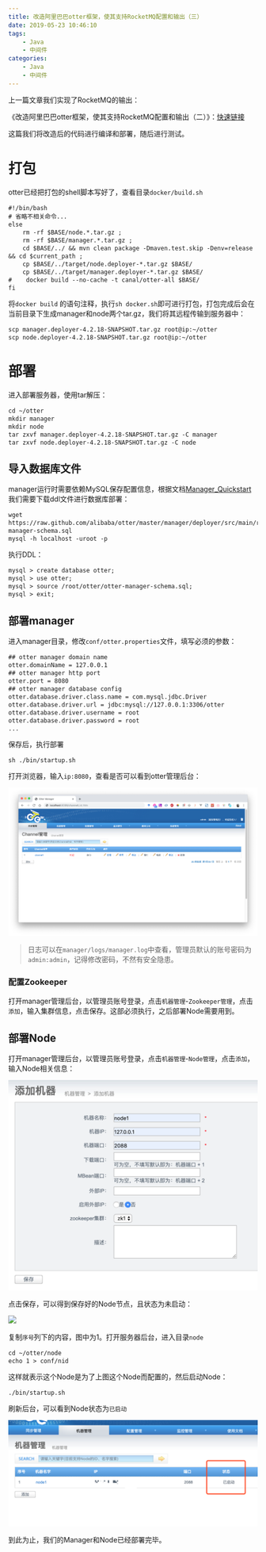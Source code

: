 ```yaml
---
title: 改造阿里巴巴otter框架，使其支持RocketMQ配置和输出（三）
date: 2019-05-23 10:46:10
tags:    
    - Java
    - 中间件
categories:
    - Java
    - 中间件
---
```


上一篇文章我们实现了RocketMQ的输出：

《改造阿里巴巴otter框架，使其支持RocketMQ配置和输出（二）》：[快速链接](/2019/05/20/改造阿里巴巴otter框架，使其支持RocketMQ配置和输出（二）/)

这篇我们将改造后的代码进行编译和部署，随后进行测试。

# 打包

otter已经把打包的shell脚本写好了，查看目录`docker/build.sh`

```shell
#!/bin/bash
# 省略不相关命令...
else 
    rm -rf $BASE/node.*.tar.gz ; 
    rm -rf $BASE/manager.*.tar.gz ; 
    cd $BASE/../ && mvn clean package -Dmaven.test.skip -Denv=release && cd $current_path ;
    cp $BASE/../target/node.deployer-*.tar.gz $BASE/
    cp $BASE/../target/manager.deployer-*.tar.gz $BASE/
#    docker build --no-cache -t canal/otter-all $BASE/
fi
```

将`docker build` 的语句注释，执行`sh docker.sh`即可进行打包，打包完成后会在当前目录下生成manager和node两个tar.gz，我们将其远程传输到服务器中：

```shell
scp manager.deployer-4.2.18-SNAPSHOT.tar.gz root@ip:~/otter
scp node.deployer-4.2.18-SNAPSHOT.tar.gz root@ip:~/otter
```

# 部署

进入部署服务器，使用tar解压：

```shell
cd ~/otter
mkdir manager
mkdir node
tar zxvf manager.deployer-4.2.18-SNAPSHOT.tar.gz -C manager
tar zxvf node.deployer-4.2.18-SNAPSHOT.tar.gz -C node
```

## 导入数据库文件

manager运行时需要依赖MySQL保存配置信息，根据文档[Manager_Quickstart](https://github.com/alibaba/otter/wiki/Manager_Quickstart)我们需要下载ddl文件进行数据库部署：

```shell
wget https://raw.github.com/alibaba/otter/master/manager/deployer/src/main/resources/sql/otter-manager-schema.sql 
mysql -h localhost -uroot -p
```

执行DDL：

```mysql
mysql > create database otter;
mysql > use otter;
mysql > source /root/otter/otter-manager-schema.sql;
mysql > exit;
```

## 部署manager

进入manager目录，修改`conf/otter.properties`文件，填写必须的参数：

```properties
## otter manager domain name
otter.domainName = 127.0.0.1
## otter manager http port
otter.port = 8080
## otter manager database config
otter.database.driver.class.name = com.mysql.jdbc.Driver
otter.database.driver.url = jdbc:mysql://127.0.0.1:3306/otter
otter.database.driver.username = root
otter.database.driver.password = root
...
```

保存后，执行部署

```shell
sh ./bin/startup.sh
```

打开浏览器，输入`ip:8080`，查看是否可以看到otter管理后台：

![](改造阿里巴巴otter框架，使其支持RocketMQ配置和输出（三）/1.png)

> 日志可以在`manager/logs/manager.log`中查看，管理员默认的账号密码为`admin:admin`，记得修改密码，不然有安全隐患。

### 配置Zookeeper

打开manager管理后台，以管理员账号登录，点击`机器管理`-`Zookeeper管理`，点击`添加`，输入集群信息，点击保存。这部必须执行，之后部署Node需要用到。

## 部署Node

打开manager管理后台，以管理员账号登录，点击`机器管理`-`Node管理`，点击`添加`，输入Node相关信息：

![](改造阿里巴巴otter框架，使其支持RocketMQ配置和输出（三）/2.png)

点击保存，可以得到保存好的Node节点，且状态为未启动：

![](/Users/apple/Projects/hexo_blog/source/_posts/改造阿里巴巴otter框架，使其支持RocketMQ配置和输出（三）/3.png)

复制`序号`列下的内容，图中为1。打开服务器后台，进入目录`node`

```shell
cd ~/otter/node
echo 1 > conf/nid
```

这样就表示这个Node是为了上图这个Node而配置的，然后启动Node：

```shell
./bin/startup.sh
```

刷新后台，可以看到Node状态为`已启动`

![](改造阿里巴巴otter框架，使其支持RocketMQ配置和输出（三）/4.png)

到此为止，我们的Manager和Node已经部署完毕。

